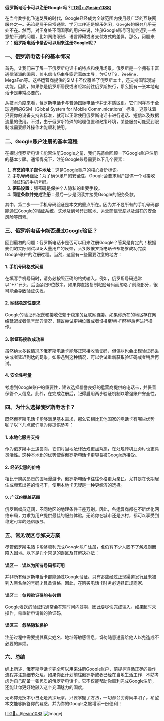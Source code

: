 **俄罗斯电话卡可以注册Google吗？[[TG💪+ @esim1088](https://t.me/s/esim1088)]**

在当今数字化飞速发展的时代，Google已经成为全球范围内使用最广泛的互联网服务之一。无论是用于日常通信、学习工作还是娱乐休闲，Google的服务几乎无处不在。然而，对于身处不同国家的用户来说，注册Google账号可能会遇到一些意想不到的问题，比如网络限制、语言障碍或者支付方式的差异。那么，问题来了：**俄罗斯电话卡是否可以用来注册Google呢？**

### 一、俄罗斯电话卡的基本情况

首先，让我们来了解一下俄罗斯电话卡的特点和使用场景。俄罗斯是一个拥有丰富通信资源的国家，其电信市场由多家运营商主导，包括MTS、Beeline、MegaFon等。这些运营商提供的SIM卡不仅覆盖了俄罗斯本土，还支持国际漫游功能。因此，如果你是俄罗斯居民或者经常前往俄罗斯旅行，那么拥有一张本地电话卡是非常必要的。

从技术角度来看，俄罗斯电话卡与普通国际电话卡并无本质区别。它们同样基于全球通用的GSM（Global System for Mobile Communications）标准，这意味着只要你的设备支持该标准，就可以正常使用俄罗斯电话卡进行通话、短信以及数据流量的使用。不过，由于俄罗斯特殊的地理位置和政策环境，某些服务可能受到限制或需要额外操作才能顺利使用。

### 二、Google账户注册的基本流程

在探讨俄罗斯电话卡能否注册Google之前，我们先简单回顾一下Google账户注册的基本步骤。通常情况下，注册Google账号需要以下几个要素：

1. **有效的电子邮件地址**：这是Google账户的核心身份标识。
2. **手机号码验证**：为了确保账户的安全性，Google会要求用户提供一个可接收验证码的手机号码。
3. **密码设置**：强密码是保护个人隐私的重要手段。
4. **同意条款并完成注册**：最后一步是阅读并接受Google的服务条款。

其中，第二步——手机号码验证是本文的重点所在。因为并不是所有的手机号码都能通过Google的验证系统，这涉及到号码归属地、运营商信誉度以及潜在的安全风险等因素。

### 三、俄罗斯电话卡能否通过Google验证？

回到最初的问题：俄罗斯电话卡是否可以用来注册Google？答案是肯定的！根据我们的实际测试以及大量用户的反馈，大多数俄罗斯电话卡都能够成功完成Google账户的注册过程。当然，这里有一些需要注意的地方：

#### 1. 手机号码格式问题
在填写手机号码时，请务必按照正确的格式输入。例如，俄罗斯号码通常以“+7”开头，后面紧跟9位数字。如果你直接复制粘贴号码而忽略了前缀部分，很可能会导致验证失败。

#### 2. 网络稳定性要求
Google的验证码发送和接收依赖于稳定的互联网连接。如果你所在的地区存在网络延迟或者信号弱的情况，建议尝试更换位置或者切换至Wi-Fi环境后再进行操作。

#### 3. 验证码接收成功率
虽然绝大多数情况下俄罗斯电话卡能够正常接收验证码，但偶尔也会出现验证码丢失或者延迟到达的现象。如果遇到这种情况，可以尝试重新获取验证码或者稍后再试。

#### 4. 安全性考量
考虑到Google账户的重要性，建议选择信誉良好的运营商提供的电话卡，并妥善保管个人信息。此外，在完成注册后，记得启用两步验证机制以增强账户安全性。

### 四、为什么选择俄罗斯电话卡？

既然俄罗斯电话卡能够满足基本需求，那么它相比其他国家的电话卡有哪些优势呢？以下几点或许能为你提供参考：

#### 1. 本地化服务支持
作为俄罗斯本土运营商，它们对当地法律法规更加熟悉，在处理跨境业务时也更具灵活性。这种本地化的优势使得俄罗斯电话卡更容易被Google所接受。

#### 2. 经济实惠的价格
相比于购买昂贵的国际漫游卡，俄罗斯电话卡往往价格更为亲民。尤其是在长期居住或频繁出差的情况下，使用本地卡无疑是一种更经济的选择。

#### 3. 广泛的覆盖范围
俄罗斯幅员辽阔，不同地区的地理条件千差万别。因此，各运营商都在不断优化网络布局，力求为用户提供最佳的服务体验。无论你在城市还是乡村，都可以享受到稳定可靠的通信服务。

### 五、常见误区与解决方案

尽管俄罗斯电话卡能够顺利完成Google账户注册，但仍有不少人因不了解规则而陷入困境。以下是几个常见的误区及其解决办法：

#### 误区一：误以为所有号码都可用
并非所有俄罗斯电话卡都能通过Google验证。只有那些经过正规渠道发行且未被列入黑名单的号码才具备资格。因此，在购买电话卡时务必选择正规商家。

#### 误区二：忽视验证码的有效期
Google发送的验证码通常会在短时间内过期，因此要尽快完成输入。如果超时未操作，需重新申请新的验证码。

#### 误区三：忽略隐私保护
注册过程中需要提供真实姓名、地址等敏感信息，切勿随意透露给他人以免造成不必要的麻烦。

### 六、总结

综上所述，俄罗斯电话卡完全可以用来注册Google账户，前提是遵循正确的操作流程并注意细节处理。如果你正计划前往俄罗斯或者已经在当地生活工作，不妨考虑为自己配备一张优质的俄罗斯电话卡。它不仅能帮助你顺利完成Google注册，还能让你更好地融入这个充满魅力的国度。

无论你是技术小白还是资深玩家，只要掌握了方法，一切都会变得简单明了。希望本文能够解答你的疑惑，并为你的Google之旅增添一份便利！

[[TG💪+ @esim1088](https://t.me/s/esim1088) ![Image](https://i.postimg.cc/4NQfJmqS/Snipaste-2025-05-13-00-14-12.png)]